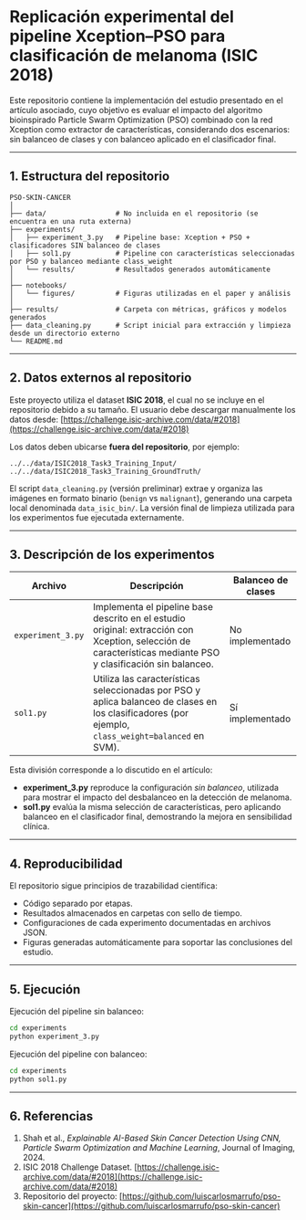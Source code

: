 # Replicación experimental del pipeline Xception–PSO para clasificación de melanoma (ISIC 2018)


Este repositorio contiene la implementación del estudio presentado en el artículo asociado, cuyo objetivo es evaluar el impacto del algoritmo bioinspirado Particle Swarm Optimization (PSO) combinado con la red Xception como extractor de características, considerando dos escenarios: sin balanceo de clases y con balanceo aplicado en el clasificador final.

---

## 1. Estructura del repositorio

```
PSO-SKIN-CANCER
│
├── data/                 # No incluida en el repositorio (se encuentra en una ruta externa)
├── experiments/
│   ├── experiment_3.py   # Pipeline base: Xception + PSO + clasificadores SIN balanceo de clases
│   ├── sol1.py           # Pipeline con características seleccionadas por PSO y balanceo mediante class_weight
│   └── results/          # Resultados generados automáticamente
│
├── notebooks/
│   └── figures/          # Figuras utilizadas en el paper y análisis
│
├── results/              # Carpeta con métricas, gráficos y modelos generados
├── data_cleaning.py      # Script inicial para extracción y limpieza desde un directorio externo
└── README.md
```

---

## 2. Datos externos al repositorio

Este proyecto utiliza el dataset **ISIC 2018**, el cual no se incluye en el repositorio debido a su tamaño.
El usuario debe descargar manualmente los datos desde:
[https://challenge.isic-archive.com/data/#2018](https://challenge.isic-archive.com/data/#2018)

Los datos deben ubicarse **fuera del repositorio**, por ejemplo:

```
../../data/ISIC2018_Task3_Training_Input/
../../data/ISIC2018_Task3_Training_GroundTruth/
```

El script `data_cleaning.py` (versión preliminar) extrae y organiza las imágenes en formato binario (`benign` vs `malignant`), generando una carpeta local denominada `data_isic_bin/`. La versión final de limpieza utilizada para los experimentos fue ejecutada externamente.

---

## 3. Descripción de los experimentos

| Archivo           | Descripción                                                                                                                                                   | Balanceo de clases |
| ----------------- | ------------------------------------------------------------------------------------------------------------------------------------------------------------- | ------------------ |
| `experiment_3.py` | Implementa el pipeline base descrito en el estudio original: extracción con Xception, selección de características mediante PSO y clasificación sin balanceo. | No implementado    |
| `sol1.py`         | Utiliza las características seleccionadas por PSO y aplica balanceo de clases en los clasificadores (por ejemplo, `class_weight=balanced` en SVM).            | Sí implementado    |

Esta división corresponde a lo discutido en el artículo:

* **experiment_3.py** reproduce la configuración *sin balanceo*, utilizada para mostrar el impacto del desbalanceo en la detección de melanoma.
* **sol1.py** evalúa la misma selección de características, pero aplicando balanceo en el clasificador final, demostrando la mejora en sensibilidad clínica.

---

## 4. Reproducibilidad

El repositorio sigue principios de trazabilidad científica:

* Código separado por etapas.
* Resultados almacenados en carpetas con sello de tiempo.
* Configuraciones de cada experimento documentadas en archivos JSON.
* Figuras generadas automáticamente para soportar las conclusiones del estudio.

---

## 5. Ejecución


Ejecución del pipeline sin balanceo:

```bash
cd experiments
python experiment_3.py
```

Ejecución del pipeline con balanceo:

```bash
cd experiments
python sol1.py
```

---

## 6. Referencias

1. Shah et al., *Explainable AI-Based Skin Cancer Detection Using CNN, Particle Swarm Optimization and Machine Learning*, Journal of Imaging, 2024.
2. ISIC 2018 Challenge Dataset. [https://challenge.isic-archive.com/data/#2018](https://challenge.isic-archive.com/data/#2018)
3. Repositorio del proyecto: [https://github.com/luiscarlosmarrufo/pso-skin-cancer](https://github.com/luiscarlosmarrufo/pso-skin-cancer)
